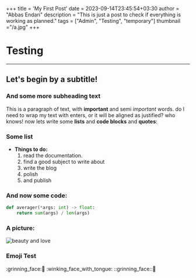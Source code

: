+++
title = 'My First Post'
date = 2023-09-14T23:45:54+03:30
author = "Abbas Endari"
description = "This is just a post to check if everything is working as planned."
tags = ["Admin", "Testing", "temporary"]
thumbnail ="/a.jpg"
+++

# Testing

---

## Let's begin by a subtitle!

### And some more subheading text

This is a paragraph of text, with **important** and semi _important_ words. do I need to wrap my text with enters, or it will be aligned as justified? who knows! now lets write some **lists** and **code blocks** and **quotes**:

### Some list

- **Things to do:**
  1. read the documentation.
  2. find a good subject to write about
  3. write the blog
  4. polish
  5. and publish

### And now some code:

```python
def averager(*args: int) -> float:
    return sum(args) / len(args)
```

### A picture:

![beauty and love](/image1.webp)


### Emoji Test

:grinning_face:🙂
:winking_face_with_tongue:
::grinning_face::🙂